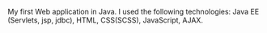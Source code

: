 My first Web application in Java. 
I used the following technologies: 
        Java EE (Servlets, jsp, jdbc), 
        HTML, 
        CSS(SCSS), 
        JavaScript, 
        AJAX.
